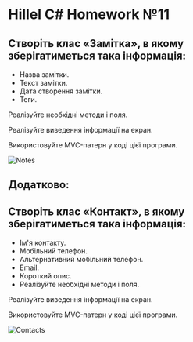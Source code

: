 # Hillel C# Homework №11

## Створіть клас «Замітка», в якому зберігатиметься така інформація:

- Назва замітки.
- Текст замітки.
- Дата створення замітки.
- Теги.  

Реалізуйте необхідні методи і поля.  

Реалізуйте виведення інформації на екран.   

Використовуйте MVC-патерн у коді цієї програми.  

![Notes](https://photos.app.goo.gl/5hdZ6MMgXDAgTonz9)  

## Додатково:

## Створіть клас «Контакт», в якому зберігатиметься така інформація:

- Ім'я контакту.
- Мобільний телефон.
- Альтернативний мобільний телефон.
- Email.
- Короткий опис.
- Реалізуйте необхідні методи і поля.  

Реалізуйте виведення інформації на екран.  

Використовуйте MVC-патерн у коді цієї програми.  

![Contacts]([https://github.com/username/repository/raw/master/images/logo.png](https://drive.google.com/file/d/1FnYqVZZm2ObpGPteLl4YcuCx2Dp4LXrD/view?usp=sharing))    
